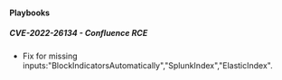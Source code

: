 
#### Playbooks
##### CVE-2022-26134 - Confluence RCE
-  Fix for missing inputs:"BlockIndicatorsAutomatically","SplunkIndex","ElasticIndex".
